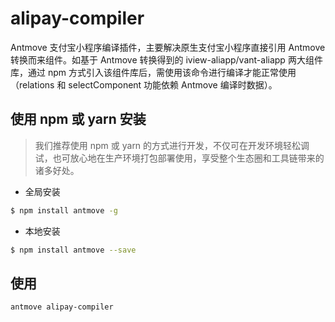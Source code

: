# alipay-compiler

Antmove 支付宝小程序编译插件，主要解决原生支付宝小程序直接引用 Antmove 转换而来组件。如基于 Antmove 转换得到的 iview-aliapp/vant-aliapp 两大组件库，通过 npm 方式引入该组件库后，需使用该命令进行编译才能正常使用（relations 和 selectComponent 功能依赖 Antmove 编译时数据）。

## 使用 npm 或 yarn 安装

> 我们推荐使用 npm 或 yarn 的方式进行开发，不仅可在开发环境轻松调试，也可放心地在生产环境打包部署使用，享受整个生态圈和工具链带来的诸多好处。

* 全局安装

```bash
$ npm install antmove -g
```

* 本地安装

```bash
$ npm install antmove --save
```

## 使用

```bash
antmove alipay-compiler
```

